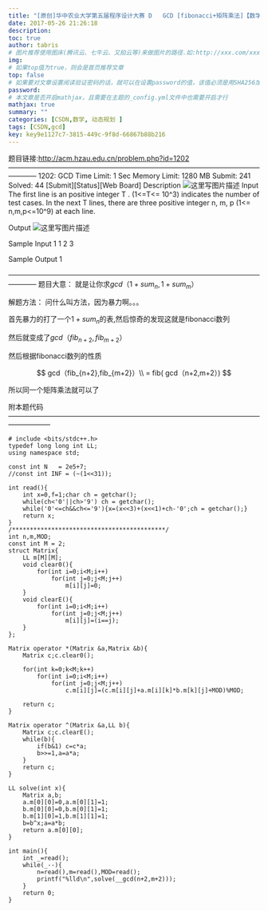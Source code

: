 ```yaml
---
title: "[原创]华中农业大学第五届程序设计大赛 D	GCD [fibonacci+矩阵乘法]【数学】"
date: 2017-05-26 21:26:18
description:
toc: true
author: tabris
# 图片推荐使用图床(腾讯云、七牛云、又拍云等)来做图片的路径.如:http://xxx.com/xxx.jpg
img:
# 如果top值为true，则会是首页推荐文章
top: false
# 如果要对文章设置阅读验证密码的话，就可以在设置password的值，该值必须是用SHA256加密后的密码，防止被他人识破
password:
# 本文章是否开启mathjax，且需要在主题的_config.yml文件中也需要开启才行
mathjax: true
summary: ""
categories: [CSDN,数学, 动态规划 ]
tags: [CSDN,gcd]
key: key9e1127c7-3815-449c-9f8d-66867b88b216
---
```


题目链接:http://acm.hzau.edu.cn/problem.php?id=1202
————————————————————————————————————————
1202: GCD
Time Limit: 1 Sec  Memory Limit: 1280 MB
Submit: 241  Solved: 44
[Submit][Status][Web Board]
Description
![这里写图片描述](http://acm.hzau.edu.cn/upload/201704/d.jpg)
Input
 The first line is an positive integer  T . (1<=T<= 10^3) indicates the number of test cases. In the next T lines, there are three positive integer n, m, p (1<= n,m,p<=10^9) at each line.

Output
![这里写图片描述](http://acm.hzau.edu.cn/upload/201704/dd.jpg)

Sample Input
1
1 2 3

Sample Output
1

————————————————————————————————————————
题目大意：
就是让你求$gcd（1+sum_n,1+sum_m）%p$

解题方法：
问什么叫方法，因为暴力啊。。。

首先暴力的打了一个$1+sum_n$的表,然后惊奇的发现这就是fibonacci数列

然后就变成了$gcd（fib_{n+2},fib_{m+2}）%p$

然后根据fibonacci数列的性质

$$
gcd（fib_{n+2},fib_{m+2}）\\ = fib( gcd（n+2,m+2）)
$$


所以同一个矩阵乘法就可以了

附本题代码
——————————————————————————————————————————
```
# include <bits/stdc++.h>
typedef long long int LL;
using namespace std;

const int N   = 2e5+7;
//const int INF = (~(1<<31));

int read(){
    int x=0,f=1;char ch = getchar();
    while(ch<'0'||ch>'9') ch = getchar();
    while('0'<=ch&&ch<='9'){x=(x<<3)+(x<<1)+ch-'0';ch = getchar();}
    return x;
}
/*******************************************/
int n,m,MOD;
const int M = 2;
struct Matrix{
    LL m[M][M];
    void clear0(){
        for(int i=0;i<M;i++)
            for(int j=0;j<M;j++)
                m[i][j]=0;
    }
    void clearE(){
        for(int i=0;i<M;i++)
            for(int j=0;j<M;j++)
                m[i][j]=(i==j);
    }
};

Matrix operator *(Matrix &a,Matrix &b){
    Matrix c;c.clear0();

    for(int k=0;k<M;k++)
        for(int i=0;i<M;i++)
            for(int j=0;j<M;j++)
                c.m[i][j]=(c.m[i][j]+a.m[i][k]*b.m[k][j]+MOD)%MOD;

    return c;
}

Matrix operator ^(Matrix &a,LL b){
    Matrix c;c.clearE();
    while(b){
        if(b&1) c=c*a;
        b>>=1,a=a*a;
    }
    return c;
}

LL solve(int x){
    Matrix a,b;
    a.m[0][0]=0,a.m[0][1]=1;
    b.m[0][0]=0,b.m[0][1]=1;
    b.m[1][0]=1,b.m[1][1]=1;
    b=b^x;a=a*b;
    return a.m[0][0];
}

int main(){
    int _=read();
    while(_--){
        n=read(),m=read(),MOD=read();
        printf("%lld\n",solve(__gcd(n+2,m+2)));
    }
    return 0;
}
```
